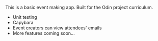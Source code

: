 This is a basic event making app.
Built for the Odin project curriculum. 

* Unit testing
* Capybara 
* Event creators can view attendees' emails
* More features coming soon...